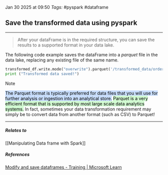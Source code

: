 Jan 30 2025 at 09:50
_Tags:_ #pyspark #dataframe 
## Save the transformed data using pyspark
---
>After your dataFrame is in the required structure, you can save the results to a supported format in your data lake.

The following code example saves the dataFrame into a _parquet_ file in the data lake, replacing any existing file of the same name.

```python
transformed_df.write.mode("overwrite").parquet('/transformed_data/orders.parquet')
print ("Transformed data saved!")
```

>[!note] 
><mark style="background: #ADCCFFA6;">The Parquet format is typically preferred for data files that you will use for further analysis or ingestion into an analytical store.</mark> <mark style="background: #BBFABBA6;">Parquet is a very efficient format that is supported by most large scale data analytics systems.</mark> In fact, sometimes your data transformation requirement may simply be to convert data from another format (such as CSV) to Parquet!

---
##### Relates to
[[Manipulating Data frame with Spark]]
##### References
[Modify and save dataframes - Training | Microsoft Learn](https://learn.microsoft.com/en-us/training/modules/transform-data-spark-azure-synapse-analytics/2-transform-dataframe)